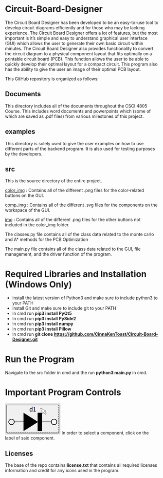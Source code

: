 # Circuit-Board-Designer

The Circuit Board Designer has been developed to be an easy-to-use tool to develop circuit diagrams efficiently and for those who may be lacking experience. The Circuit Board Designer offers a lot of features, but the most important is it’s simple and easy to understand graphical user interface (GUI) which allows the user to generate their own basic circuit within minutes. The Circuit Board Designer also provides functionality to convert the circuit diagram to a physical component layout that fits optimally on a printable circuit board (PCB). This function allows the user to be able to quickly develop their optimal layout for a compact circuit. This program also has the ability to give the user an image of their optimal PCB layout.

This GitHub repository is organized as follows:

## Documents

This directory includes all of the documents throughout the CSCI 4805 Course. This includes word documents and powerpoints which (some of which are saved as .pdf files) from various milestones of this project.

## examples

This directory is solely used to give the user examples on how to use different parts of the backend program. It is also used for testing purposes by the developers. 

## src

This is the source directory of the entire project.

<ins>color_img</ins>
: Contains all of the different .png files for the color-related buttons on the GUI.

<ins>comp_img</ins>
: Contains all of the different .svg files for the components on the workspace of the GUI.

<ins>img</ins>
: Contains all of the different .png files for the other buttons not included in the color_img folder.

The classes.py file contains all of the class data related to the monte carlo and A* methods for the PCB Optimization

The main.py file contains all of the class data related to the GUI, file management, and the driver function of the program.

# Required Libraries and Installation (Windows Only)
* Install the latest version of Python3 and make sure to include python3 to your PATH
* Install Git and make sure to include git to your PATH
* In cmd run **pip3 install PyQt5**
* In cmd run **pip3 install PySide2**
* In cmd run **pip3 install numpy**
* In cmd run **pip3 install Pillow**
* In cmd run **git clone https://github.com/CinnaKenToast/Circuit-Board-Designer.git**

# Run the Program
Navigate to the src folder in cmd and the run **python3 main.py** in cmd.

# Important Program Controls
![Select](/readmeImg/select.png)
In order to select a component, click on the label of said component. 


## Licenses
The base of the repo contains **license.txt** that contains all required licenses information and credit for any icons used in the program. 
